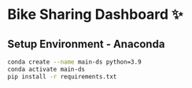 # Bike Sharing Dashboard ✨

## Setup Environment - Anaconda
```bash
conda create --name main-ds python=3.9
conda activate main-ds
pip install -r requirements.txt
